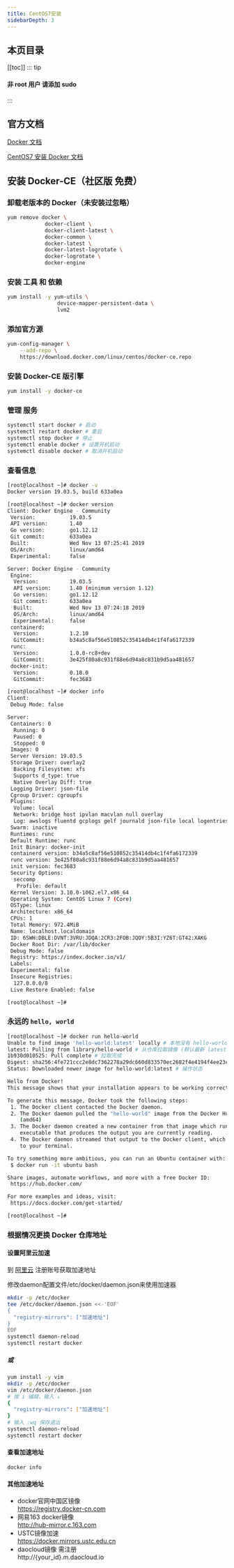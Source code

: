 ```yaml
---
title: CentOS7安装
sidebarDepth: 3
---
```


## 本页目录
[[toc]]
::: tip
#### 非 root 用户 请添加 sudo
:::

## 官方文档
[Docker 文档](https://docs.docker.com/)

[CentOS7 安装 Docker 文档](https://docs.docker.com/install/linux/docker-ce/centos/)


## 安装 Docker-CE（社区版 免费）
### 卸载老版本的 Docker（未安装过忽略）
```sh
yum remove docker \
            docker-client \
            docker-client-latest \
            docker-common \
            docker-latest \
            docker-latest-logrotate \
            docker-logrotate \
            docker-engine
```

### 安装 工具 和 依赖
```sh
yum install -y yum-utils \
                device-mapper-persistent-data \
                lvm2
```
### 添加官方源
```sh
yum-config-manager \
    --add-repo \
    https://download.docker.com/linux/centos/docker-ce.repo
```

### 安装 Docker-CE 版引擎
```sh
yum install -y docker-ce
```

### 管理 服务
```sh
systemctl start docker # 启动
systemctl restart docker # 重启
systemctl stop docker # 停止
systemctl enable docker # 设置开机启动
systemctl disable docker # 取消开机启动
```

### 查看信息
```sh
[root@localhost ~]# docker -v
Docker version 19.03.5, build 633a0ea

[root@localhost ~]# docker version
Client: Docker Engine - Community
 Version:           19.03.5
 API version:       1.40
 Go version:        go1.12.12
 Git commit:        633a0ea
 Built:             Wed Nov 13 07:25:41 2019
 OS/Arch:           linux/amd64
 Experimental:      false

Server: Docker Engine - Community
 Engine:
  Version:          19.03.5
  API version:      1.40 (minimum version 1.12)
  Go version:       go1.12.12
  Git commit:       633a0ea
  Built:            Wed Nov 13 07:24:18 2019
  OS/Arch:          linux/amd64
  Experimental:     false
 containerd:
  Version:          1.2.10
  GitCommit:        b34a5c8af56e510852c35414db4c1f4fa6172339
 runc:
  Version:          1.0.0-rc8+dev
  GitCommit:        3e425f80a8c931f88e6d94a8c831b9d5aa481657
 docker-init:
  Version:          0.18.0
  GitCommit:        fec3683

[root@localhost ~]# docker info
Client:
 Debug Mode: false

Server:
 Containers: 0
  Running: 0
  Paused: 0
  Stopped: 0
 Images: 0
 Server Version: 19.03.5
 Storage Driver: overlay2
  Backing Filesystem: xfs
  Supports d_type: true
  Native Overlay Diff: true
 Logging Driver: json-file
 Cgroup Driver: cgroupfs
 Plugins:
  Volume: local
  Network: bridge host ipvlan macvlan null overlay
  Log: awslogs fluentd gcplogs gelf journald json-file local logentries splunk syslog
 Swarm: inactive
 Runtimes: runc
 Default Runtime: runc
 Init Binary: docker-init
 containerd version: b34a5c8af56e510852c35414db4c1f4fa6172339
 runc version: 3e425f80a8c931f88e6d94a8c831b9d5aa481657
 init version: fec3683
 Security Options:
  seccomp
   Profile: default
 Kernel Version: 3.10.0-1062.el7.x86_64
 Operating System: CentOS Linux 7 (Core)
 OSType: linux
 Architecture: x86_64
 CPUs: 1
 Total Memory: 972.4MiB
 Name: localhost.localdomain
 ID: 6SWH:DBLE:DVNT:3VRU:JDQA:2CR3:2FOB:JQOY:5B3I:YZ6T:GT42:XAKG
 Docker Root Dir: /var/lib/docker
 Debug Mode: false
 Registry: https://index.docker.io/v1/
 Labels:
 Experimental: false
 Insecure Registries:
  127.0.0.0/8
 Live Restore Enabled: false

[root@localhost ~]#
```

### 永远的 `hello, world`
```sh
[root@localhost ~]# docker run hello-world
Unable to find image 'hello-world:latest' locally # 本地没有 hello-world:latest 镜像
latest: Pulling from library/hello-world # 从仓库拉取镜像 (默认最新 latest)
1b930d010525: Pull complete # 拉取完成
Digest: sha256:4fe721ccc2e8dc7362278a29dc660d833570ec2682f4e4194f4ee23e415e1064 # sha256
Status: Downloaded newer image for hello-world:latest # 操作状态

Hello from Docker!
This message shows that your installation appears to be working correctly.

To generate this message, Docker took the following steps:
 1. The Docker client contacted the Docker daemon.
 2. The Docker daemon pulled the "hello-world" image from the Docker Hub.
    (amd64)
 3. The Docker daemon created a new container from that image which runs the
    executable that produces the output you are currently reading.
 4. The Docker daemon streamed that output to the Docker client, which sent it
    to your terminal.

To try something more ambitious, you can run an Ubuntu container with:
 $ docker run -it ubuntu bash

Share images, automate workflows, and more with a free Docker ID:
 https://hub.docker.com/

For more examples and ideas, visit:
 https://docs.docker.com/get-started/

[root@localhost ~]#
```

### 根据情况更换 Docker 仓库地址
#### 设置阿里云加速
到 [阿里云](https://cr.console.aliyun.com/cn-hangzhou/instances/mirrors) 注册账号获取加速地址

修改daemon配置文件/etc/docker/daemon.json来使用加速器
```sh
mkdir -p /etc/docker
tee /etc/docker/daemon.json <<-'EOF'
{
  "registry-mirrors": ["加速地址"]
}
EOF
systemctl daemon-reload
systemctl restart docker
```
##### 或
```sh
yum install -y vim
mkdir -p /etc/docker
vim /etc/docker/daemon.json
# 按 i 编辑，输入 ↓
{
  "registry-mirrors": ["加速地址"]
}
# 输入 :wq 保存退出
systemctl daemon-reload
systemctl restart docker
```

#### 查看加速地址
```sh
docker info
```

#### 其他加速地址
- docker官网中国区镜像\
https://registry.docker-cn.com
- 网易163 docker镜像\
http://hub-mirror.c.163.com
- USTC镜像加速\
https://docker.mirrors.ustc.edu.cn
- daocloud镜像 需注册\
http://{your_id}.m.daocloud.io



<Valine />